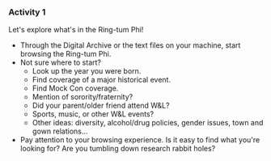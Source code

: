 ### Activity 1
Let's explore what's in the Ring-tum Phi! 
* Through the Digital Archive or the text files on your machine, start browsing the Ring-tum Phi.
* Not sure where to start? 
  * Look up the year you were born.
  * Find coverage of a major historical event.
  * Find Mock Con coverage. 
  * Mention of sorority/fraternity? 
  * Did your parent/older friend attend W&L?
  * Sports, music, or other W&L events?
  * Other ideas: diversity, alcohol/drug policies, gender issues, town and gown relations...
* Pay attention to your browsing experience. Is it easy to find what you're looking for? Are you tumbling down research rabbit holes? 